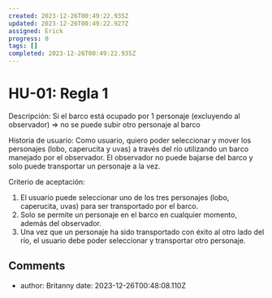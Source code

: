 ```yaml
---
created: 2023-12-26T00:49:22.935Z
updated: 2023-12-26T00:49:22.927Z
assigned: Erick
progress: 0
tags: []
completed: 2023-12-26T00:49:22.935Z
---
```


# HU-01: Regla 1

Descripción: Si el barco está ocupado por 1 personaje (excluyendo al observador) => no se puede subir otro personaje al barco

Historia de usuario:
Como usuario, quiero poder seleccionar y mover los personajes (lobo, caperucita y uvas) a través del río utilizando un barco manejado por el observador. El observador no puede bajarse del barco y solo puede transportar un personaje a la vez.

Criterio de aceptación:
1. El usuario puede seleccionar uno de los tres personajes (lobo, caperucita, uvas) para ser transportado por el barco.
2. Solo se permite un personaje en el barco en cualquier momento, además del observador.
3. Una vez que un personaje ha sido transportado con éxito al otro lado del río, el usuario debe poder seleccionar y transportar otro personaje.

## Comments

- author: Britanny
  date: 2023-12-26T00:48:08.110Z
  
